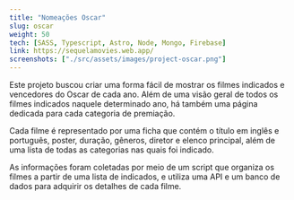 ```yaml
---
title: "Nomeações Oscar"
slug: oscar
weight: 50
tech: [SASS, Typescript, Astro, Node, Mongo, Firebase]
link: https://sequelamovies.web.app/
screenshots: ["./src/assets/images/project-oscar.png"]
---
```


Este projeto buscou criar uma forma fácil de mostrar os filmes indicados e vencedores do Oscar de cada ano. Além de uma visão geral de todos os filmes indicados naquele determinado ano, há também uma página dedicada para cada categoria de premiação.

Cada filme é representado por uma ficha que contém o título em inglês e português, poster, duração, gêneros, diretor e elenco principal, além de uma lista de todas as categorias nas quais foi indicado.

As informações foram coletadas por meio de um script que organiza os filmes a partir de uma lista de indicados, e utiliza uma API e um banco de dados para adquirir os detalhes de cada filme.
